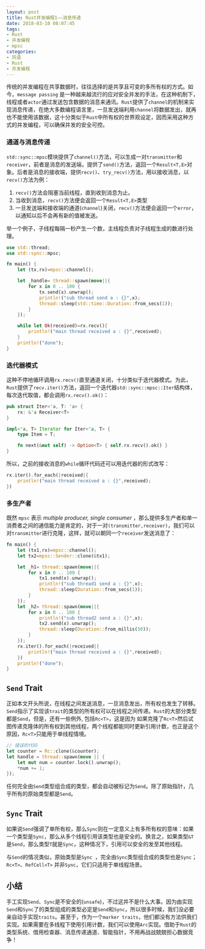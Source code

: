 ```yaml
---
layout: post
title: Rust并发编程1——消息传递
date: 2018-03-10 08:07:45
tags:
- Rust
- 并发编程
- mpsc
categories:
- 风语
- Rust
- 并发编程
---
```

传统的并发编程在共享数据时，往往选择的是共享且可变的多所有权的方式。如今，`message passing` 是一种越来越流行的应对安全并发的手法，在这种机制下，线程或者`actor`通过发送包含数据的消息来通讯。`Rust`提供了`channel`的机制来实现消息传递，在绝大多数编程语言里，一旦发送端利用`channel`将数据发出，就再也不能使用该数据，这十分类似于`Rust`中所有权的世界观设定，因而采用这种方式的并发编程，可以确保并发的安全可控。

### 通道与消息传递

`std::sync::mpsc`模块提供了`channel()`方法，可以生成一对`transmitter`和`receiver`，前者是消息的发送端，提供了`send()`方法，返回一个`Result<T,E>`对象。后者是消息的接收端，提供`recv()`、`try_recv()`方法，用以接收消息，以`recv()`方法为例：
1. `recv()`方法会阻塞当前线程，直到收到消息为止。
2. 当收到消息，`recv()`方法便会返回一个`Result<T,E>`类型
3. 一旦发送端和接收端的通道(`channel`)关闭，`recv()`方法便会返回一个`error`，以通知以后不会再有新的值被发送。

举一个例子，子线程每隔一秒产生一个数，主线程负责对子线程生成的数进行处理。
```Rust
use std::thread;
use std::sync::mpsc;

fn main() {
    let (tx,rx)=mpsc::channel();

    let _handle= thread::spawn(move||{
        for x in 0 .. 100 {
            tx.send(x).unwrap();
            println!("sub thread send a : {}",x);
            thread::sleep(std::time::Duration::from_secs(1));
        }
    });

    while let Ok(received)=rx.recv(){
        println!("main thread received a : {}",received);
    }
    println!("done");
}
```

### 迭代器模式

这种不停地循环调用`rx.recv()`直至通道关闭，十分类似于迭代器模式。为此，`Rust`提供了`recv.iter()`方法，返回一个迭代器`std::sync::mpsc::Iter`结构体，每次迭代取值，都会调用`rx.recv().ok()`：
<!--more-->
```Rust
pub struct Iter<'a, T: 'a> {
    rx: &'a Receiver<T>
}

impl<'a, T> Iterator for Iter<'a, T> {
    type Item = T;

    fn next(&mut self) -> Option<T> { self.rx.recv().ok() }
}
```
所以，之前的接收消息的`while`循环代码还可以用迭代器的形式改写：
```Rust
rx.iter().for_each(|received|{
    println!("main thread received a : {}",received);
})
```

### 多生产者

既然 `mpsc` 表示 *multiple producer, single consumer* ，那么提供多生产者和单一消费者之间的通信能力是肯定的，对于一对`(transmitter,receiver)`，我们可以对`transmitter`进行克隆，这样，就可以朝同一个`receiver`发送消息了：
```Rust
fn main() {
    let (tx1,rx)=mpsc::channel();
    let tx2=mpsc::Sender::clone(&tx1);

    let _h1= thread::spawn(move||{
        for x in 0 .. 100 {
            tx1.send(x).unwrap();
            println!("sub thread1 send a : {}",x);
            thread::sleep(Duration::from_secs(1));
        }
    });
    let _h2= thread::spawn(move||{
        for x in 0 .. 100 {
            println!("sub thread2 send a : {}",x);
            tx2.send(x).unwrap();
            thread::sleep(Duration::from_millis(50));
        }
    });
    rx.iter().for_each(|received|{
        println!("main thread received a : {}",received);
    })
    println!("done");
}
```

## `Send` Trait 

正如本文开头所说，在线程之间发送消息，一旦消息发出，所有权也发生了转移。`Send`指示了实现该`trait`的类型的所有权可以在线程之间传递。`Rust`的大部分类型都是`Send`，但是，还有一些例外, 包括`Rc<T>`，这是因为 如果克隆了`Rc<T>`然后试图传递克隆体的所有权到其他线程，两个线程都能同时更新引用计数，也正是这个原因，`Rc<T>`只能用于单线程情境。
```rust
// 错误的代码
let counter = Rc::clone(&counter);
let handle = thread::spawn(move || {
    let mut num = counter.lock().unwrap();
    *num += 1;
});
```
任何完全由`Send`类型组合成的类型，都会自动被标记为`Send`。除了原始指针，几乎所有的原始类型都是`Send`。

## `Sync` Trait

如果说`Send`强调了单所有权，那么`Sync`则在一定意义上有多所有权的意味：如果一个类型是`Sync`，那么从多个线程引用该类型也是安全的。换言之，如果类型`&T`是`Send`，那么类型`T`就是`Sync`，这种情况下，引用可以安全的发至其他线程。

与`Send`的情况类似，原始类型是`Sync `，完全由`Sync`类型组合成的类型也是`Sync`；`Rc<T>`、`RefCell<T>` 并非`Sync`，它们只适用于单线程场景。

## 小结 

手工实现`Send`、`Sync`是不安全的(`unsafe`)，不过这并不是什么大事。因为由实现`Send`和`Sync`了的类型组成的类型必定是`Send`和`Sync`，所以很多时候，我们没必要亲自动手实现`traits`。甚至于，作为一个`marker traits`，他们都没有方法供我们实现。如果需要在多线程下使用引用计数，我们可以使用`Arc`实现。借助于`Rust`的类型系统、借用检查器、消息传递通道、智能指针，不用再战战兢兢担心数据竞争！
